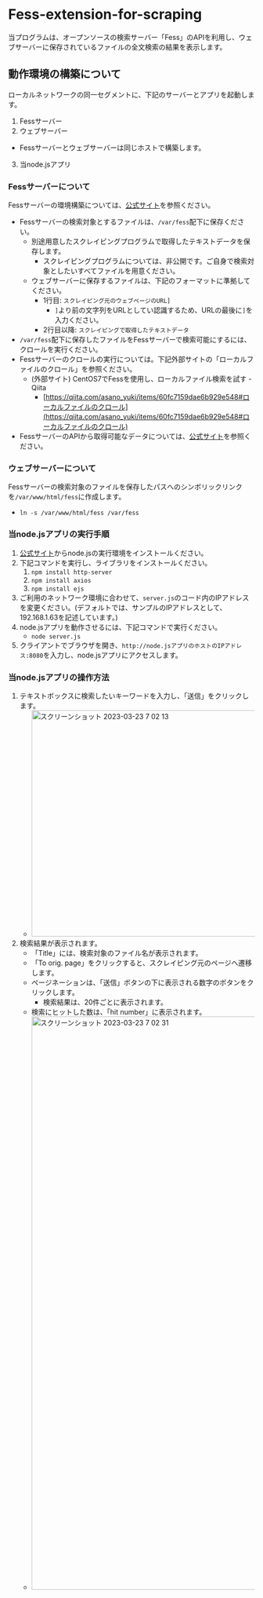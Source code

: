 # Fess-extension-for-scraping
当プログラムは、オープンソースの検索サーバー「Fess」のAPIを利用し、ウェブサーバーに保存されているファイルの全文検索の結果を表示します。

## 動作環境の構築について
ローカルネットワークの同一セグメントに、下記のサーバーとアプリを起動します。
1. Fessサーバー
2. ウェブサーバー
  - Fessサーバーとウェブサーバーは同じホストで構築します。
3. 当node.jsアプリ

### Fessサーバーについて
Fessサーバーの環境構築については、[公式サイト](https://fess.codelibs.org/ja/14.6/install/install.html)を参照ください。
* Fessサーバーの検索対象とするファイルは、`/var/fess`配下に保存ください。
  - 別途用意したスクレイピングプログラムで取得したテキストデータを保存します。
    + スクレイピングプログラムについては、非公開です。ご自身で検索対象としたいすべてファイルを用意ください。
  - ウェブサーバーに保存するファイルは、下記のフォーマットに準拠してください。  
    + 1行目: `スクレイピング元のウェブページのURL]`  
      * `]`より前の文字列をURLとしてい認識するため、URLの最後に`]`を入力ください。
    + 2行目以降: `スクレイピングで取得したテキストデータ`
* `/var/fess`配下に保存したファイルをFessサーバーで検索可能にするには、クロールを実行ください。
* Fessサーバーのクロールの実行については。下記外部サイトの「ローカルファイルのクロール」を参照ください。
  - (外部サイト) CentOS7でFessを使用し、ローカルファイル検索を試す - Qiita
    - [https://qiita.com/asano_yuki/items/60fc7159dae6b929e548#ローカルファイルのクロール](https://qiita.com/asano_yuki/items/60fc7159dae6b929e548#ローカルファイルのクロール)
* FessサーバーのAPIから取得可能なデータについては、[公式サイト](https://fess.codelibs.org/ja/13.2/api/api-search.html)を参照ください。

### ウェブサーバーについて
Fessサーバーの検索対象のファイルを保存したパスへのシンボリックリンクを`/var/www/html/fess`に作成します。
* `ln -s /var/www/html/fess /var/fess`

### 当node.jsアプリの実行手順
1. [公式サイト](https://nodejs.org/ja/download)からnode.jsの実行環境をインストールください。
2. 下記コマンドを実行し、ライブラリをインストールください。
      1. `npm install http-server`
      2. `npm install axios`
      3. `npm install ejs`  
3. ご利用のネットワーク環境に合わせて、`server.js`のコード内のIPアドレスを変更ください。(デフォルトでは、サンプルのIPアドレスとして、192.168.1.63を記述しています。)
4. node.jsアプリを動作させるには、下記コマンドで実行ください。
      - `node server.js` 
5. クライアントでブラウザを開き、`http://node.jsアプリのホストのIPアドレス:8080`を入力し、node.jsアプリにアクセスします。

### 当node.jsアプリの操作方法
1. テキストボックスに検索したいキーワードを入力し、「送信」をクリックします。
      * <img width="461" alt="スクリーンショット 2023-03-23 7 02 13" src="https://user-images.githubusercontent.com/33084602/227049080-14a0f149-224d-4347-8a87-e0dc28a47c39.png">
2. 検索結果が表示されます。
      * 「Title」には、検索対象のファイル名が表示されます。
      * 「To orig. page」をクリックすると、スクレイピング元のページへ遷移します。
      * ページネーションは、「送信」ボタンの下に表示される数字のボタンをクリックします。   
           * 検索結果は、20件ごとに表示されます。
      * 検索にヒットした数は、「hit number」に表示されます。
      * <img width="1168" alt="スクリーンショット 2023-03-23 7 02 31" src="https://user-images.githubusercontent.com/33084602/227049203-3ea48d6c-de82-4056-96af-2618592120a4.png">
